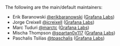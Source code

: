 The following are the main/default maintainers:

- Erik Baranowski [@erikbaranowski](https://github.com/erikbaranowski) ([Grafana Labs](https://grafana.com/))
- Jorge Creixell [@jcreixell](https://github.com/jcreixell) ([Grafana Labs](https://grafana.com/))
- Marc Tuduri [@marctc](https://github.com/marctc) ([Grafana Labs](https://grafana.com/))
- Mischa Thompson [@spartan0x117](https://github.com/spartan0x117) ([Grafana Labs](https://grafana.com/))
- Paschalis Tsilias [@tpaschalis](https://github.com/tpaschalis) ([Grafana Labs](https://grafana.com/))
